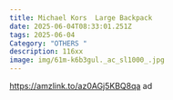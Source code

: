 ```yaml
---
title: Michael Kors  Large Backpack
date: 2025-06-04T08:33:01.251Z
tags: 2025-06-04
Category: "OTHERS "
description: 116xx
image: img/61m-k6b3gul._ac_sl1000_.jpg
---
```

https://amzlink.to/az0AGj5KBQ8qa ad
